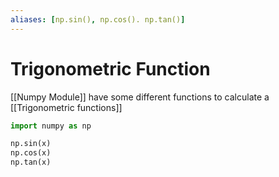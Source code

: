```yaml
---
aliases: [np.sin(), np.cos(). np.tan()]
---
```

# Trigonometric Function
[[Numpy Module]] have some different functions to calculate a [[Trigonometric functions]]

```python
import numpy as np

np.sin(x)
np.cos(x)
np.tan(x)
```